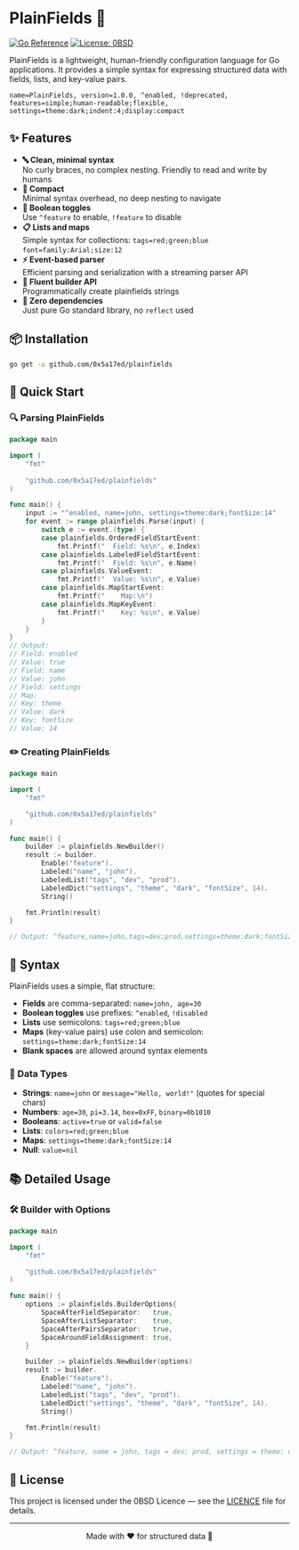 # PlainFields 🌱

[![Go Reference](https://pkg.go.dev/badge/github.com/0x5a17ed/plainfields.svg)](https://pkg.go.dev/github.com/0x5a17ed/plainfields)
[![License: 0BSD](https://img.shields.io/badge/License-0BSD-blue.svg)](https://opensource.org/licenses/0BSD)

PlainFields is a lightweight, human-friendly configuration language for Go applications. It provides a simple syntax for expressing structured data with fields, lists, and key-value pairs.

```
name=PlainFields, version=1.0.0, ^enabled, !deprecated, features=simple;human-readable;flexible, 
settings=theme:dark;indent:4;display:compact
```


## ✨ Features

- **🔤 Clean, minimal syntax**  
  No curly braces, no complex nesting. Friendly to read and write by humans
- **📏 Compact**  
  Minimal syntax overhead, no deep nesting to navigate
- **🔄 Boolean toggles**  
  Use `^feature` to enable, `!feature` to disable
- **📋 Lists and maps**  
  Simple syntax for collections: `tags=red;green;blue` `font=family:Arial;size:12`
- **⚡ Event-based parser**  
  Efficient parsing and serialization with a streaming parser API
- **🔨 Fluent builder API**  
  Programmatically create plainfields strings
- **🧩 Zero dependencies**  
  Just pure Go standard library, no `reflect` used


## 📦 Installation

```bash
go get -u github.com/0x5a17ed/plainfields
```


## 🚀 Quick Start


### 🔍 Parsing PlainFields

```go
package main

import (
	"fmt"
	
	"github.com/0x5a17ed/plainfields"
)

func main() {
	input := "^enabled, name=john, settings=theme:dark;fontSize:14"
	for event := range plainfields.Parse(input) {
		switch e := event.(type) {
		case plainfields.OrderedFieldStartEvent:
			fmt.Printf("  Field: %s\n", e.Index)
		case plainfields.LabeledFieldStartEvent:
			fmt.Printf("  Field: %s\n", e.Name)
		case plainfields.ValueEvent:
			fmt.Printf("  Value: %s\n", e.Value)
		case plainfields.MapStartEvent:
			fmt.Printf("    Map:\n")
		case plainfields.MapKeyEvent:
			fmt.Printf("    Key: %s\n", e.Value)
		}
	}
}
// Output:
// Field: enabled
// Value: true
// Field: name
// Value: john
// Field: settings
// Map:
// Key: theme
// Value: dark
// Key: fontSize
// Value: 14
```


### ✏️ Creating PlainFields

```go
package main

import (
	"fmt"

	"github.com/0x5a17ed/plainfields"
)

func main() {
	builder := plainfields.NewBuilder()
	result := builder.
		Enable("feature").
		Labeled("name", "john").
		LabeledList("tags", "dev", "prod").
		LabeledDict("settings", "theme", "dark", "fontSize", 14).
		String()

	fmt.Println(result)
}

// Output: ^feature,name=john,tags=dev;prod,settings=theme:dark;fontSize:14
```


## 📝 Syntax

PlainFields uses a simple, flat structure:

- **Fields** are comma-separated: `name=john, age=30`
- **Boolean toggles** use prefixes: `^enabled`, `!disabled`
- **Lists** use semicolons: `tags=red;green;blue`
- **Maps** (key-value pairs) use colon and semicolon: `settings=theme:dark;fontSize:14`
- **Blank spaces** are allowed around syntax elements


### 🧪 Data Types

- **Strings**: `name=john` or `message="Hello, world!"` (quotes for special chars)
- **Numbers**: `age=30`, `pi=3.14`, `hex=0xFF`, `binary=0b1010`
- **Booleans**: `active=true` or `valid=false`
- **Lists**: `colors=red;green;blue`
- **Maps**: `settings=theme:dark;fontSize:14`
- **Null**: `value=nil`


## 📚 Detailed Usage

### 🛠️ Builder with Options

```go
package main

import (
	"fmt"

	"github.com/0x5a17ed/plainfields"
)

func main() {
	options := plainfields.BuilderOptions{
		SpaceAfterFieldSeparator:   true,
		SpaceAfterListSeparator:    true,
		SpaceAfterPairsSeparator:   true,
		SpaceAroundFieldAssignment: true,
	}

	builder := plainfields.NewBuilder(options)
	result := builder.
		Enable("feature").
		Labeled("name", "john").
		LabeledList("tags", "dev", "prod").
		LabeledDict("settings", "theme", "dark", "fontSize", 14).
		String()

	fmt.Println(result)
}

// Output: ^feature, name = john, tags = dev; prod, settings = theme: dark; fontSize: 14
```


## 📜 License

This project is licensed under the 0BSD Licence — see the [LICENCE](LICENSE) file for details.

---

<p align="center">Made with ❤️ for structured data 🌟</p>
